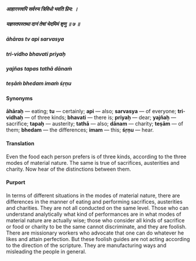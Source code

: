 ##### आहारस्त्वपि सर्वस्य त्रिविधो भवति प्रिय: ।
##### यज्ञस्तपस्तथा दानं तेषां भेदमिमं शृणु ॥ ७ ॥

##### āhāras tv api sarvasya
##### tri-vidho bhavati priyaḥ
##### yajñas tapas tathā dānaṁ
##### teṣāṁ bhedam imaṁ śṛṇu

#### Synonyms

**āhāraḥ** — eating; **tu** — certainly; **api** — also; **sarvasya** — of everyone; **tri**-**vidhaḥ** — of three kinds; **bhavati** — there is; **priyaḥ** — dear; **yajñaḥ** — sacrifice; **tapaḥ** — austerity; **tathā** — also; **dānam** — charity; **teṣām** — of them; **bhedam** — the differences; **imam** — this; **śṛṇu** — hear.

#### Translation

Even the food each person prefers is of three kinds, according to the three modes of material nature. The same is true of sacrifices, austerities and charity. Now hear of the distinctions between them.

#### Purport

In terms of different situations in the modes of material nature, there are differences in the manner of eating and performing sacrifices, austerities and charities. They are not all conducted on the same level. Those who can understand analytically what kind of performances are in what modes of material nature are actually wise; those who consider all kinds of sacrifice or food or charity to be the same cannot discriminate, and they are foolish. There are missionary workers who advocate that one can do whatever he likes and attain perfection. But these foolish guides are not acting according to the direction of the scripture. They are manufacturing ways and misleading the people in general.